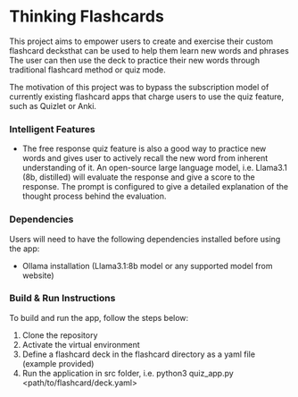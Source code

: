# Thinking Flashcards

This project aims to empower users to create and exercise their custom flashcard decksthat can be used to help them learn new words and phrases The user can then use the deck to practice their new words through traditional flashcard method or quiz mode.

The motivation of this project was to bypass the subscription model of currently existing flashcard apps that charge users to use the quiz feature, such as Quizlet or Anki.

### Intelligent Features

- The free response quiz feature is also a good way to practice new words and gives user to actively recall the new word from inherent understanding of it. An open-source large language model, i.e. Llama3.1 (8b, distilled) will evaluate the response and give a score to the response. The prompt is configured to give a detailed explanation of the thought process behind the evaluation.

### Dependencies
Users will need to have the following dependencies installed before using the app:
- Ollama installation (Llama3.1:8b model or any supported model from website)

### Build & Run Instructions
To build and run the app, follow the steps below:
1. Clone the repository
2. Activate the virtual environment
3. Define a flashcard deck in the flashcard directory as a yaml file (example provided)
4. Run the application in src folder, i.e. python3 quiz_app.py <path/to/flashcard/deck.yaml>